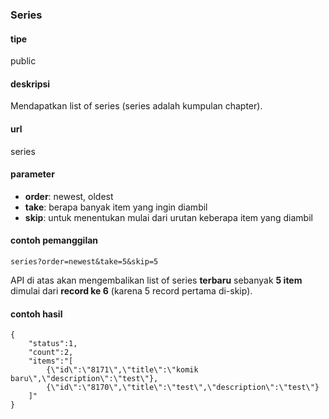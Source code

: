 ### Series

#### tipe
public

#### deskripsi
Mendapatkan list of series (series adalah kumpulan chapter).

#### url
series

#### parameter
* **order**: newest, oldest
* **take**: berapa banyak item yang ingin diambil
* **skip**: untuk menentukan mulai dari urutan keberapa item yang diambil

#### contoh pemanggilan
`series?order=newest&take=5&skip=5`

API di atas akan mengembalikan list of series **terbaru** sebanyak **5 item** dimulai dari **record ke 6** (karena 5 record pertama di-skip).

#### contoh hasil
    {
        "status":1,
        "count":2,
        "items":"[
            {\"id\":\"8171\",\"title\":\"komik baru\",\"description\":\"test\"},            
            {\"id\":\"8170\",\"title\":\"test\",\"description\":\"test\"}
        ]"
    }